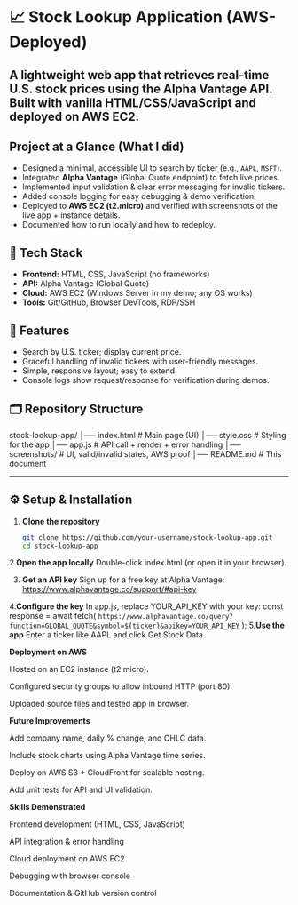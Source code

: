 
# 📈 Stock Lookup Application (AWS-Deployed)

A lightweight web app that retrieves real-time U.S. stock prices using the Alpha Vantage API.  
Built with vanilla **HTML/CSS/JavaScript** and deployed on **AWS EC2**.
---

##  Project at a Glance (What I did)

- Designed a minimal, accessible UI to search by ticker (e.g., `AAPL`, `MSFT`).
- Integrated **Alpha Vantage** (Global Quote endpoint) to fetch live prices.
- Implemented input validation & clear error messaging for invalid tickers.
- Added console logging for easy debugging & demo verification.
- Deployed to **AWS EC2 (t2.micro)** and verified with screenshots of the live app + instance details.
- Documented how to run locally and how to redeploy.

## 🧩 Tech Stack

- **Frontend:** HTML, CSS, JavaScript (no frameworks)
- **API:** Alpha Vantage (Global Quote)
- **Cloud:** AWS EC2 (Windows Server in my demo; any OS works)
- **Tools:** Git/GitHub, Browser DevTools, RDP/SSH


## 🎯 Features

- Search by U.S. ticker; display current price.
- Graceful handling of invalid tickers with user-friendly messages.
- Simple, responsive layout; easy to extend.
- Console logs show request/response for verification during demos.


## 🗂️ Repository Structure
stock-lookup-app/
│── index.html # Main page (UI)
│── style.css # Styling for the app
│── app.js # API call + render + error handling
│── screenshots/ # UI, valid/invalid states, AWS proof
│── README.md # This document

---

## ⚙️ Setup & Installation

1. **Clone the repository**
   ```bash
   git clone https://github.com/your-username/stock-lookup-app.git
   cd stock-lookup-app

2.**Open the app locally**
Double-click index.html (or open it in your browser).

3. **Get an API key**
Sign up for a free key at Alpha Vantage: https://www.alphavantage.co/support/#api-key

4.**Configure the key**
In app.js, replace YOUR_API_KEY with your key:
const response = await fetch(
  `https://www.alphavantage.co/query?function=GLOBAL_QUOTE&symbol=${ticker}&apikey=YOUR_API_KEY`
);
5.**Use the app**
Enter a ticker like AAPL and click Get Stock Data.

**Deployment on AWS**

Hosted on an EC2 instance (t2.micro).

Configured security groups to allow inbound HTTP (port 80).

Uploaded source files and tested app in browser.

**Future Improvements**

Add company name, daily % change, and OHLC data.

Include stock charts using Alpha Vantage time series.

Deploy on AWS S3 + CloudFront for scalable hosting.

Add unit tests for API and UI validation.

 **Skills Demonstrated**

Frontend development (HTML, CSS, JavaScript)

API integration & error handling

Cloud deployment on AWS EC2

Debugging with browser console

Documentation & GitHub version control
